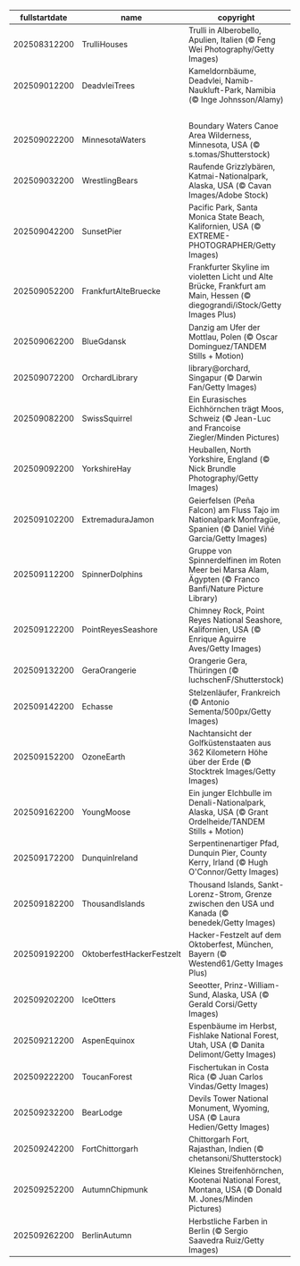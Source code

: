 |fullstartdate|name|copyright|title|image|
|--|--|--|--|--|
202508312200|TrulliHouses|Trulli in Alberobello, Apulien, Italien (© Feng Wei Photography/Getty Images)|Einzigartiger Charme|![](/de-DE/2025/09/202508312200TrulliHouses.jpg)|
202509012200|DeadvleiTrees|Kameldornbäume, Deadvlei, Namib-Naukluft-Park, Namibia (© Inge Johnsson/Alamy)|Stumme Zeugen der Vergangenheit|![](/de-DE/2025/09/202509012200DeadvleiTrees.jpg)|
||||![](/de-DE/2025/09/.jpg)|
202509022200|MinnesotaWaters|Boundary Waters Canoe Area Wilderness, Minnesota, USA (© s.tomas/Shutterstock)|Unberührte Wildnis|![](/de-DE/2025/09/202509022200MinnesotaWaters.jpg)|
202509032200|WrestlingBears|Raufende Grizzlybären, Katmai-Nationalpark, Alaska, USA (© Cavan Images/Adobe Stock)|Verspielte Giganten|![](/de-DE/2025/09/202509032200WrestlingBears.jpg)|
202509042200|SunsetPier|Pacific Park, Santa Monica State Beach, Kalifornien, USA (© EXTREME-PHOTOGRAPHER/Getty Images)|Kalifornischer Abendzauber|![](/de-DE/2025/09/202509042200SunsetPier.jpg)|
202509052200|FrankfurtAlteBruecke|Frankfurter Skyline im violetten Licht und Alte Brücke, Frankfurt am Main, Hessen (© diegograndi/iStock/Getty Images Plus)|Geschichte trifft Moderne|![](/de-DE/2025/09/202509052200FrankfurtAlteBruecke.jpg)|
202509062200|BlueGdansk|Danzig am Ufer der Mottlau, Polen (© Oscar Dominguez/TANDEM Stills + Motion)|Eine Perle an der Ostsee|![](/de-DE/2025/09/202509062200BlueGdansk.jpg)|
202509072200|OrchardLibrary|library@orchard, Singapur (© Darwin Fan/Getty Images)|Lesen bringt Wesen|![](/de-DE/2025/09/202509072200OrchardLibrary.jpg)|
202509082200|SwissSquirrel|Ein Eurasisches Eichhörnchen trägt Moos, Schweiz (© Jean-Luc and Francoise Ziegler/Minden Pictures)|Ein Meister des Kletterns|![](/de-DE/2025/09/202509082200SwissSquirrel.jpg)|
202509092200|YorkshireHay|Heuballen, North Yorkshire, England (© Nick Brundle Photography/Getty Images)|Ein traditionsreiches Handwerk|![](/de-DE/2025/09/202509092200YorkshireHay.jpg)|
202509102200|ExtremaduraJamon|Geierfelsen (Peña Falcon) am Fluss Tajo im Nationalpark Monfragüe, Spanien (© Daniel Viñé Garcia/Getty Images)|Ein Blick in den Himmel lohnt sich!|![](/de-DE/2025/09/202509102200ExtremaduraJamon.jpg)|
202509112200|SpinnerDolphins|Gruppe von Spinnerdelfinen im Roten Meer bei Marsa Alam, Ägypten (© Franco Banfi/Nature Picture Library)|Frei und wild durchs Meer|![](/de-DE/2025/09/202509112200SpinnerDolphins.jpg)|
202509122200|PointReyesSeashore|Chimney Rock, Point Reyes National Seashore, Kalifornien, USA (© Enrique Aguirre Aves/Getty Images)|Ungezähmte Landschaft|![](/de-DE/2025/09/202509122200PointReyesSeashore.jpg)|
202509132200|GeraOrangerie|Orangerie Gera, Thüringen (© luchschenF/Shutterstock)|Zeugen der Vergangenheit|![](/de-DE/2025/09/202509132200GeraOrangerie.jpg)|
202509142200|Echasse|Stelzenläufer, Frankreich (© Antonio Sementa/500px/Getty Images)|Anmutig und stimmfreudig|![](/de-DE/2025/09/202509142200Echasse.jpg)|
202509152200|OzoneEarth|Nachtansicht der Golfküstenstaaten aus 362 Kilometern Höhe über der Erde (© Stocktrek Images/Getty Images)|Ein stratosphärischer Erfolg|![](/de-DE/2025/09/202509152200OzoneEarth.jpg)|
202509162200|YoungMoose|Ein junger Elchbulle im Denali-Nationalpark, Alaska, USA (© Grant Ordelheide/TANDEM Stills + Motion)|Ein ehrfürchtiger Einzelgänger|![](/de-DE/2025/09/202509162200YoungMoose.jpg)|
202509172200|DunquinIreland|Serpentinenartiger Pfad, Dunquin Pier, County Kerry, Irland (© Hugh O'Connor/Getty Images)|Der westlichste Punkt Irlands|![](/de-DE/2025/09/202509172200DunquinIreland.jpg)|
202509182200|ThousandIslands|Thousand Islands, Sankt-Lorenz-Strom, Grenze zwischen den USA und Kanada (© benedek/Getty Images)|Tausend Gründe, diesen Ort zu besuchen|![](/de-DE/2025/09/202509182200ThousandIslands.jpg)|
202509192200|OktoberfestHackerFestzelt|Hacker-Festzelt auf dem Oktoberfest, München, Bayern (© Westend61/Getty Images Plus)|O’zapft is!|![](/de-DE/2025/09/202509192200OktoberfestHackerFestzelt.jpg)|
202509202200|IceOtters|Seeotter, Prinz-William-Sund, Alaska, USA (© Gerald Corsi/Getty Images)|Warmes Herz in eisigen Küsten|![](/de-DE/2025/09/202509202200IceOtters.jpg)|
202509212200|AspenEquinox|Espenbäume im Herbst, Fishlake National Forest, Utah, USA (© Danita Delimont/Getty Images)|Zwischen Sommer und Winter|![](/de-DE/2025/09/202509212200AspenEquinox.jpg)|
202509222200|ToucanForest|Fischertukan in Costa Rica (© Juan Carlos Vindas/Getty Images)|Ein Dschungelstar|![](/de-DE/2025/09/202509222200ToucanForest.jpg)|
202509232200|BearLodge|Devils Tower National Monument, Wyoming, USA (© Laura Hedien/Getty Images)|Der einsame Riese|![](/de-DE/2025/09/202509232200BearLodge.jpg)|
202509242200|FortChittorgarh|Chittorgarh Fort, Rajasthan, Indien (© chetansoni/Shutterstock)|Gedenksteine des Mutes|![](/de-DE/2025/09/202509242200FortChittorgarh.jpg)|
202509252200|AutumnChipmunk|Kleines Streifenhörnchen, Kootenai National Forest, Montana, USA (© Donald M. Jones/Minden Pictures)|Klein, aber flink!|![](/de-DE/2025/09/202509252200AutumnChipmunk.jpg)|
202509262200|BerlinAutumn|Herbstliche Farben in Berlin (© Sergio Saavedra Ruiz/Getty Images)|Mystische Atmosphäre|![](/de-DE/2025/09/202509262200BerlinAutumn.jpg)|
